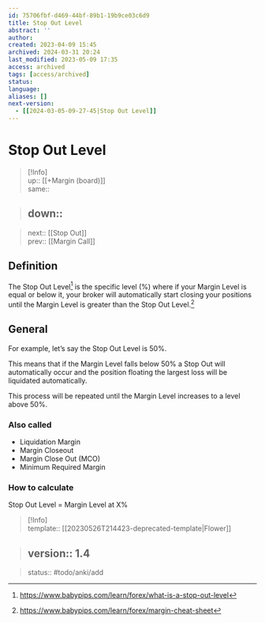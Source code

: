 ```yaml
---
id: 75706fbf-d469-44bf-89b1-19b9ce03c6d9
title: Stop Out Level
abstract: ''
author: 
created: 2023-04-09 15:45
archived: 2024-03-31 20:24
last_modified: 2023-05-09 17:35
access: archived
tags: [access/archived]
status: 
language: 
aliases: []
next-version:
  - [[2024-03-05-09-27-45|Stop Out Level]]
---
```


# Stop Out Level

> [!Info]  
> up:: [[+Margin (board)]]  
> same::  
>

> down::
> ---  

>
> next:: [[Stop Out]]  
> prev:: [[Margin Call]]

## Definition

The Stop Out Level[^1] is the specific level (%) where if your Margin Level is equal or below it, your broker will automatically start closing your positions until the Margin Level is greater than the Stop Out Level.[^2]

## General

For example, let’s say the Stop Out Level is 50%.

This means that if the Margin Level falls below 50% a Stop Out will automatically occur and the position floating the largest loss will be liquidated automatically.

This process will be repeated until the Margin Level increases to a level above 50%.

### Also called

- Liquidation Margin
- Margin Closeout
- Margin Close Out (MCO)
- Minimum Required Margin

### How to calculate

Stop Out Level = Margin Level at X%

> [!Info]  
> template:: [[20230526T214423-deprecated-template|Flower]]  
>

> version:: 1.4
> ---  

>
> status:: #todo/anki/add

[^1]: <https://www.babypips.com/learn/forex/what-is-a-stop-out-level>
[^2]: <https://www.babypips.com/learn/forex/margin-cheat-sheet>
